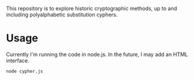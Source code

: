 This repository is to explore historic cryptographic methods, up to and including polyalphabetic substitution cyphers.

# Usage

Currently I'm running the code in node.js.  In the future, I may add an HTML interface.

```shell
node cypher.js
```
